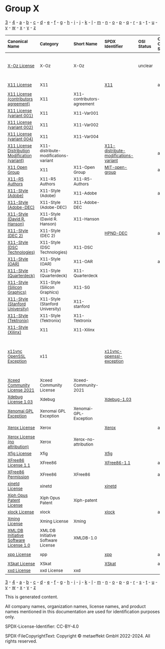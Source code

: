 # Group X

[3](../[3]/README.md) -
[4](../[4]/README.md) -
[a](../[a]/README.md) - 
[b](../[b]/README.md) - 
[c](../[c]/README.md) - 
[d](../[d]/README.md) - 
[e](../[e]/README.md) - 
[f](../[f]/README.md) - 
[g](../[g]/README.md) - 
[h](../[h]/README.md) - 
[i](../[i]/README.md) - 
[j](../[j]/README.md) - 
[k](../[k]/README.md) - 
[l](../[l]/README.md) - 
[m](../[m]/README.md) - 
[n](../[n]/README.md) - 
[o](../[o]/README.md) - 
[p](../[p]/README.md) - 
[q](../[q]/README.md) - 
[r](../[r]/README.md) - 
[s](../[s]/README.md) - 
[t](../[t]/README.md) - 
[u](../[u]/README.md) - 
[v](../[v]/README.md) - 
[w](../[w]/README.md) - 
[x](../[x]/README.md) - 
[y](../[y]/README.md) - 
[z](../[z]/README.md)

|<sup>Canonical Name</sup>|<sup>Category</sup>|<sup>Short Name</sup>|<sup>SPDX Identifier</sup>|<sup>OSI Status</sup>|<sup>Open CoDE Status</sup>|<sup>ScanCode</sup>|<sup>Matched ScanCode</sup>|<sup>Type</sup>|
| :-- | :-- | :-- | :-- | :-- | :-- | :-- | :-- | :-- |
|<sup>[X-Oz License]([xo]/X-Oz-License.yaml)</sup>|<sup>X-Oz</sup>|<sup>X-Oz</sup>| |<sup>unclear</sup>| | |<sup>[apache-2.0](https://github.com/nexB/scancode-toolkit/blob/develop/src/licensedcode/data/licenses/apache-2.0.LICENSE), [free-unknown](https://github.com/nexB/scancode-toolkit/blob/develop/src/licensedcode/data/licenses/free-unknown.LICENSE), [other-permissive](https://github.com/nexB/scancode-toolkit/blob/develop/src/licensedcode/data/licenses/other-permissive.LICENSE)</sup>|<sup>terms</sup>|
|<sup>[X11 License]([x1]/X11-License.yaml)</sup>|<sup>X11</sup>|<sup> </sup>|<sup>[X11](https://spdx.org/licenses/X11.html)</sup>| |<sup>approved</sup>|<sup>[x11-xconsortium](https://github.com/nexB/scancode-toolkit/blob/develop/src/licensedcode/data/licenses/x11-xconsortium.LICENSE)</sup>|<sup>[x11-xconsortium](https://github.com/nexB/scancode-toolkit/blob/develop/src/licensedcode/data/licenses/x11-xconsortium.LICENSE)</sup>|<sup>terms</sup>|
|<sup>[X11 License (contributors agreement)]([x1]/X11-License-(contributors-agreement).yaml)</sup>|<sup>X11</sup>|<sup>X11-contributors-agreement</sup>| | | |<sup>[compass](https://github.com/nexB/scancode-toolkit/blob/develop/src/licensedcode/data/licenses/compass.LICENSE)</sup>|<sup>[compass](https://github.com/nexB/scancode-toolkit/blob/develop/src/licensedcode/data/licenses/compass.LICENSE)</sup>|<sup>terms</sup>|
|<sup>[X11 License (variant 001)]([x1]/X11-License-(variant-001).yaml)</sup>|<sup>X11</sup>|<sup>X11-Var001</sup>| | | | |<sup>[x11](https://github.com/nexB/scancode-toolkit/blob/develop/src/licensedcode/data/licenses/x11.LICENSE)</sup>|<sup>terms</sup>|
|<sup>[X11 License (variant 002)]([x1]/X11-License-(variant-002).yaml)</sup>|<sup>X11</sup>|<sup>X11-Var002</sup>| | | | |<sup>[x11-xconsortium](https://github.com/nexB/scancode-toolkit/blob/develop/src/licensedcode/data/licenses/x11-xconsortium.LICENSE)</sup>|<sup>terms</sup>|
|<sup>[X11 License (variant 004)]([x1]/X11-License-(variant-004).yaml)</sup>|<sup>X11</sup>|<sup>X11-Var004</sup>| | | | |<sup>[x11](https://github.com/nexB/scancode-toolkit/blob/develop/src/licensedcode/data/licenses/x11.LICENSE)</sup>|<sup>terms</sup>|
|<sup>[X11 License Distribution Modification (variant)]([x1]/X11-License-Distribution-Modification-(variant).yaml)</sup>|<sup>X11-distribute-modifications-variant</sup>|<sup> </sup>|<sup>[X11-distribute-modifications-variant](https://spdx.org/licenses/X11-distribute-modifications-variant.html)</sup>| |<sup>approved</sup>| |<sup>[x11-fsf](https://github.com/nexB/scancode-toolkit/blob/develop/src/licensedcode/data/licenses/x11-fsf.LICENSE)</sup>|<sup>terms</sup>|
|<sup>[X11 Open Group]([x1]/X11-Open-Group.yaml)</sup>|<sup>X11</sup>|<sup>X11-Open Group</sup>|<sup>[MIT-open-group](https://spdx.org/licenses/MIT-open-group.html)</sup>| |<sup>approved</sup>|<sup>[x11-opengroup](https://github.com/nexB/scancode-toolkit/blob/develop/src/licensedcode/data/licenses/x11-opengroup.LICENSE)</sup>|<sup>[x11-opengroup](https://github.com/nexB/scancode-toolkit/blob/develop/src/licensedcode/data/licenses/x11-opengroup.LICENSE)</sup>|<sup>terms</sup>|
|<sup>[X11-R5 Authors]([x1]/X11-R5-Authors.yaml)</sup>|<sup>X11-R5 Authors</sup>|<sup>X11-R5-Authors</sup>| | | |<sup>[x11r5-authors](https://github.com/nexB/scancode-toolkit/blob/develop/src/licensedcode/data/licenses/x11r5-authors.LICENSE)</sup>|<sup>[standard-ml-nj](https://github.com/nexB/scancode-toolkit/blob/develop/src/licensedcode/data/licenses/standard-ml-nj.LICENSE)</sup>|<sup>terms</sup>|
|<sup>[X11-Style (Adobe)]([x1]/X11-Style-(Adobe).yaml)</sup>|<sup>X11-Style (Adobe)</sup>|<sup>X11-Adobe</sup>| | |<sup>approved</sup>|<sup>[x11-adobe](https://github.com/nexB/scancode-toolkit/blob/develop/src/licensedcode/data/licenses/x11-adobe.LICENSE)</sup>|<sup>[x11-adobe](https://github.com/nexB/scancode-toolkit/blob/develop/src/licensedcode/data/licenses/x11-adobe.LICENSE)</sup>|<sup>terms</sup>|
|<sup>[X11-Style (Adobe-DEC)]([x1]/X11-Style-(Adobe-DEC).yaml)</sup>|<sup>X11-Style (Adobe-DEC)</sup>|<sup>X11-Adobe-DEC</sup>| | | |<sup>[x11-adobe-dec](https://github.com/nexB/scancode-toolkit/blob/develop/src/licensedcode/data/licenses/x11-adobe-dec.LICENSE)</sup>|<sup>[x11-adobe-dec](https://github.com/nexB/scancode-toolkit/blob/develop/src/licensedcode/data/licenses/x11-adobe-dec.LICENSE)</sup>|<sup>terms</sup>|
|<sup>[X11-Style (David R. Hanson)]([x1]/X11-Style-(David-R.-Hanson).yaml)</sup>|<sup>X11-Style (David R. Hanson)</sup>|<sup>X11-Hanson</sup>| | | |<sup>[x11-hanson](https://github.com/nexB/scancode-toolkit/blob/develop/src/licensedcode/data/licenses/x11-hanson.LICENSE)</sup>|<sup>[x11-hanson](https://github.com/nexB/scancode-toolkit/blob/develop/src/licensedcode/data/licenses/x11-hanson.LICENSE)</sup>|<sup>terms</sup>|
|<sup>[X11-Style (DEC 2)]([x1]/X11-Style-(DEC-2).yaml)</sup>|<sup>X11-Style (DEC 2)</sup>|<sup> </sup>|<sup>[HPND-DEC](https://spdx.org/licenses/HPND-DEC.html)</sup>| |<sup>approved</sup>|<sup>[x11-dec2](https://github.com/nexB/scancode-toolkit/blob/develop/src/licensedcode/data/licenses/x11-dec2.LICENSE)</sup>|<sup>[x11-dec2](https://github.com/nexB/scancode-toolkit/blob/develop/src/licensedcode/data/licenses/x11-dec2.LICENSE)</sup>|<sup>terms</sup>|
|<sup>[X11-Style (DSC Technologies)]([x1]/X11-Style-(DSC-Technologies).yaml)</sup>|<sup>X11-Style (DSC Technologies)</sup>|<sup>X11-DSC</sup>| | | |<sup>[x11-dsc](https://github.com/nexB/scancode-toolkit/blob/develop/src/licensedcode/data/licenses/x11-dsc.LICENSE)</sup>|<sup>[x11-dsc](https://github.com/nexB/scancode-toolkit/blob/develop/src/licensedcode/data/licenses/x11-dsc.LICENSE)</sup>|<sup>terms</sup>|
|<sup>[X11-Style (OAR)]([x1]/X11-Style-(OAR).yaml)</sup>|<sup>X11-Style (OAR)</sup>|<sup>X11-OAR</sup>| | |<sup>approved</sup>|<sup>[x11-oar](https://github.com/nexB/scancode-toolkit/blob/develop/src/licensedcode/data/licenses/x11-oar.LICENSE)</sup>|<sup>[x11-oar](https://github.com/nexB/scancode-toolkit/blob/develop/src/licensedcode/data/licenses/x11-oar.LICENSE)</sup>|<sup>terms</sup>|
|<sup>[X11-Style (Quarterdeck)]([x1]/X11-Style-(Quarterdeck).yaml)</sup>|<sup>X11-Style (Quarterdeck)</sup>|<sup>X11-Quarterdeck</sup>| | | |<sup>[x11-quarterdeck](https://github.com/nexB/scancode-toolkit/blob/develop/src/licensedcode/data/licenses/x11-quarterdeck.LICENSE)</sup>|<sup>[x11-quarterdeck](https://github.com/nexB/scancode-toolkit/blob/develop/src/licensedcode/data/licenses/x11-quarterdeck.LICENSE)</sup>|<sup>terms</sup>|
|<sup>[X11-Style (Silicon Graphics)]([x1]/X11-Style-(Silicon-Graphics).yaml)</sup>|<sup>X11-Style (Silicon Graphics)</sup>|<sup>X11-SG</sup>| | | |<sup>[x11-sg](https://github.com/nexB/scancode-toolkit/blob/develop/src/licensedcode/data/licenses/x11-sg.LICENSE)</sup>|<sup>[x11-sg](https://github.com/nexB/scancode-toolkit/blob/develop/src/licensedcode/data/licenses/x11-sg.LICENSE)</sup>|<sup>terms</sup>|
|<sup>[X11-Style (Stanford University)]([x1]/X11-Style-(Stanford-University).yaml)</sup>|<sup>X11-Style (Stanford University)</sup>|<sup>X11-stanford</sup>| | | |<sup>[x11-stanford](https://github.com/nexB/scancode-toolkit/blob/develop/src/licensedcode/data/licenses/x11-stanford.LICENSE)</sup>|<sup>[x11-stanford](https://github.com/nexB/scancode-toolkit/blob/develop/src/licensedcode/data/licenses/x11-stanford.LICENSE)</sup>|<sup>terms</sup>|
|<sup>[X11-Style (Tektronix)]([x1]/X11-Style-(Tektronix).yaml)</sup>|<sup>X11-Style (Tektronix)</sup>|<sup>X11-Tektronix</sup>| | | |<sup>[x11-tektronix](https://github.com/nexB/scancode-toolkit/blob/develop/src/licensedcode/data/licenses/x11-tektronix.LICENSE)</sup>|<sup>[x11-tektronix](https://github.com/nexB/scancode-toolkit/blob/develop/src/licensedcode/data/licenses/x11-tektronix.LICENSE)</sup>|<sup>terms</sup>|
|<sup>[X11-Style (Xilinx)]([x1]/X11-Style-(Xilinx).yaml)</sup>|<sup>X11</sup>|<sup>X11-Xilinx</sup>| | | |<sup>[xilinx-2016](https://github.com/nexB/scancode-toolkit/blob/develop/src/licensedcode/data/licenses/xilinx-2016.LICENSE)</sup>|<sup>[xilinx-2016](https://github.com/nexB/scancode-toolkit/blob/develop/src/licensedcode/data/licenses/xilinx-2016.LICENSE)</sup>|<sup>terms</sup>|
|<sup>[x11vnc OpenSSL Exception]([x1]/x11vnc-OpenSSL-Exception.yaml)</sup>|<sup>x11</sup>|<sup> </sup>|<sup>[x11vnc-openssl-exception](https://spdx.org/licenses/x11vnc-openssl-exception.html)</sup>| | | |<sup>[generic-exception](https://github.com/nexB/scancode-toolkit/blob/develop/src/licensedcode/data/licenses/generic-exception.LICENSE), [openssl-exception-gpl-2.0](https://github.com/nexB/scancode-toolkit/blob/develop/src/licensedcode/data/licenses/openssl-exception-gpl-2.0.LICENSE), [openvpn-openssl-exception](https://github.com/nexB/scancode-toolkit/blob/develop/src/licensedcode/data/licenses/openvpn-openssl-exception.LICENSE)</sup>|<sup>exception</sup>|
|<sup>[Xceed Community License 2021]([xc]/Xceed-Community-License-2021.yaml)</sup>|<sup>Xceed Community License</sup>|<sup>Xceed-Community-2021</sup>| | | |<sup>[xceed-community-2021](https://github.com/nexB/scancode-toolkit/blob/develop/src/licensedcode/data/licenses/xceed-community-2021.LICENSE)</sup>|<sup>[xceed-community-2021](https://github.com/nexB/scancode-toolkit/blob/develop/src/licensedcode/data/licenses/xceed-community-2021.LICENSE)</sup>|<sup>terms</sup>|
|<sup>[Xdebug License 1.03]([xd]/Xdebug-License-1.03.yaml)</sup>|<sup>Xdebug</sup>|<sup> </sup>|<sup>[Xdebug-1.03](https://spdx.org/licenses/Xdebug-1.03.html)</sup>| | |<sup>[xdebug-1.03](https://github.com/nexB/scancode-toolkit/blob/develop/src/licensedcode/data/licenses/xdebug-1.03.LICENSE)</sup>|<sup>[xdebug-1.03](https://github.com/nexB/scancode-toolkit/blob/develop/src/licensedcode/data/licenses/xdebug-1.03.LICENSE)</sup>|<sup>terms</sup>|
|<sup>[Xenomai GPL Exception]([xe]/Xenomai-GPL-Exception.yaml)</sup>|<sup>Xenomai GPL Exception</sup>|<sup>Xenomai-GPL-Exception</sup>| | | |<sup>[xenomai-gpl-exception](https://github.com/nexB/scancode-toolkit/blob/develop/src/licensedcode/data/licenses/xenomai-gpl-exception.LICENSE)</sup>|<sup>[xenomai-gpl-exception](https://github.com/nexB/scancode-toolkit/blob/develop/src/licensedcode/data/licenses/xenomai-gpl-exception.LICENSE)</sup>|<sup>exception</sup>|
|<sup>[Xerox License]([xe]/Xerox-License.yaml)</sup>|<sup>Xerox</sup>|<sup> </sup>|<sup>[Xerox](https://spdx.org/licenses/Xerox.html)</sup>| |<sup>approved</sup>| |<sup>[mit-export-control](https://github.com/nexB/scancode-toolkit/blob/develop/src/licensedcode/data/licenses/mit-export-control.LICENSE)</sup>|<sup>terms</sup>|
|<sup>[Xerox License (no attribution)]([xe]/Xerox-License-(no-attribution).yaml)</sup>|<sup>Xerox</sup>|<sup>Xerox-no-attribution</sup>| | | |<sup>[mit-specification-disclaimer](https://github.com/nexB/scancode-toolkit/blob/develop/src/licensedcode/data/licenses/mit-specification-disclaimer.LICENSE)</sup>|<sup>[mit-specification-disclaimer](https://github.com/nexB/scancode-toolkit/blob/develop/src/licensedcode/data/licenses/mit-specification-disclaimer.LICENSE)</sup>|<sup>terms</sup>|
|<sup>[Xfig License]([xf]/Xfig-License.yaml)</sup>|<sup>Xfig</sup>|<sup> </sup>|<sup>[Xfig](https://spdx.org/licenses/Xfig.html)</sup>| | |<sup>[mit-xfig](https://github.com/nexB/scancode-toolkit/blob/develop/src/licensedcode/data/licenses/mit-xfig.LICENSE)</sup>|<sup>[mit-xfig](https://github.com/nexB/scancode-toolkit/blob/develop/src/licensedcode/data/licenses/mit-xfig.LICENSE)</sup>|<sup>terms</sup>|
|<sup>[XFree86 License 1.1]([xf]/XFree86-License-1.1.yaml)</sup>|<sup>XFree86</sup>|<sup> </sup>|<sup>[XFree86-1.1](https://spdx.org/licenses/XFree86-1.1.html)</sup>| |<sup>approved</sup>|<sup>[xfree86-1.1](https://github.com/nexB/scancode-toolkit/blob/develop/src/licensedcode/data/licenses/xfree86-1.1.LICENSE)</sup>|<sup>[xfree86-1.1](https://github.com/nexB/scancode-toolkit/blob/develop/src/licensedcode/data/licenses/xfree86-1.1.LICENSE)</sup>|<sup>terms</sup>|
|<sup>[XFree86 Permission]([xf]/XFree86-Permission.yaml)</sup>|<sup>XFree86</sup>|<sup>XFree86</sup>| | |<sup>approved</sup>|<sup>[xfree86-1.0](https://github.com/nexB/scancode-toolkit/blob/develop/src/licensedcode/data/licenses/xfree86-1.0.LICENSE)</sup>|<sup>[xfree86-1.0](https://github.com/nexB/scancode-toolkit/blob/develop/src/licensedcode/data/licenses/xfree86-1.0.LICENSE)</sup>|<sup>terms</sup>|
|<sup>[xinetd License]([xi]/xinetd-License.yaml)</sup>|<sup>xinetd</sup>|<sup> </sup>|<sup>[xinetd](https://spdx.org/licenses/xinetd.html)</sup>| | |<sup>[xinetd](https://github.com/nexB/scancode-toolkit/blob/develop/src/licensedcode/data/licenses/xinetd.LICENSE)</sup>|<sup>[xinetd](https://github.com/nexB/scancode-toolkit/blob/develop/src/licensedcode/data/licenses/xinetd.LICENSE)</sup>|<sup>terms</sup>|
|<sup>[Xiph Opus Patent License]([xi]/Xiph-Opus-Patent-License.yaml)</sup>|<sup>Xiph Opus Patent</sup>|<sup>Xiph-patent</sup>| | | |<sup>[xiph-patent](https://github.com/nexB/scancode-toolkit/blob/develop/src/licensedcode/data/licenses/xiph-patent.LICENSE)</sup>|<sup>[xiph-patent](https://github.com/nexB/scancode-toolkit/blob/develop/src/licensedcode/data/licenses/xiph-patent.LICENSE)</sup>|<sup>terms</sup>|
|<sup>[xlock License]([xl]/xlock-License.yaml)</sup>|<sup>xlock</sup>|<sup> </sup>|<sup>[xlock](https://spdx.org/licenses/xlock.html)</sup>| |<sup>approved</sup>| |<sup>[libpbm](https://github.com/nexB/scancode-toolkit/blob/develop/src/licensedcode/data/licenses/libpbm.LICENSE)</sup>|<sup>terms</sup>|
|<sup>[Xming License]([xm]/Xming-License.yaml)</sup>|<sup>Xming License</sup>|<sup>Xming</sup>| | | |<sup>[xming](https://github.com/nexB/scancode-toolkit/blob/develop/src/licensedcode/data/licenses/xming.LICENSE)</sup>|<sup>[xming](https://github.com/nexB/scancode-toolkit/blob/develop/src/licensedcode/data/licenses/xming.LICENSE)</sup>|<sup>terms</sup>|
|<sup>[XML:DB Initiative Software License 1.0]([xm]/XMLDB-Initiative-Software-License-1.0.yaml)</sup>|<sup>XML:DB Initiative Software License</sup>|<sup>XMLDB-1.0</sup>| | | |<sup>[xmldb-1.0](https://github.com/nexB/scancode-toolkit/blob/develop/src/licensedcode/data/licenses/xmldb-1.0.LICENSE)</sup>|<sup>[xmldb-1.0](https://github.com/nexB/scancode-toolkit/blob/develop/src/licensedcode/data/licenses/xmldb-1.0.LICENSE)</sup>|<sup>terms</sup>|
|<sup>[xpp License]([xp]/xpp-License.yaml)</sup>|<sup>xpp</sup>|<sup> </sup>|<sup>[xpp](https://spdx.org/licenses/xpp.html)</sup>| |<sup>approved</sup>| |<sup>[indiana-extreme-1.2](https://github.com/nexB/scancode-toolkit/blob/develop/src/licensedcode/data/licenses/indiana-extreme-1.2.LICENSE)</sup>|<sup>terms</sup>|
|<sup>[XSkat License]([xs]/XSkat-License.yaml)</sup>|<sup>XSkat</sup>|<sup> </sup>|<sup>[XSkat](https://spdx.org/licenses/XSkat.html)</sup>| |<sup>approved</sup>|<sup>[xskat](https://github.com/nexB/scancode-toolkit/blob/develop/src/licensedcode/data/licenses/xskat.LICENSE)</sup>|<sup>[xskat](https://github.com/nexB/scancode-toolkit/blob/develop/src/licensedcode/data/licenses/xskat.LICENSE)</sup>|<sup>terms</sup>|
|<sup>[xxd License]([xx]/xxd-License.yaml)</sup>|<sup>xxd License</sup>|<sup>xxd</sup>| | | |<sup>[xxd](https://github.com/nexB/scancode-toolkit/blob/develop/src/licensedcode/data/licenses/xxd.LICENSE)</sup>|<sup>[xxd](https://github.com/nexB/scancode-toolkit/blob/develop/src/licensedcode/data/licenses/xxd.LICENSE)</sup>|<sup>terms</sup>|

[3](../[3]/README.md) -
[4](../[4]/README.md) -
[a](../[a]/README.md) - 
[b](../[b]/README.md) - 
[c](../[c]/README.md) - 
[d](../[d]/README.md) - 
[e](../[e]/README.md) - 
[f](../[f]/README.md) - 
[g](../[g]/README.md) - 
[h](../[h]/README.md) - 
[i](../[i]/README.md) - 
[j](../[j]/README.md) - 
[k](../[k]/README.md) - 
[l](../[l]/README.md) - 
[m](../[m]/README.md) - 
[n](../[n]/README.md) - 
[o](../[o]/README.md) - 
[p](../[p]/README.md) - 
[q](../[q]/README.md) - 
[r](../[r]/README.md) - 
[s](../[s]/README.md) - 
[t](../[t]/README.md) - 
[u](../[u]/README.md) - 
[v](../[v]/README.md) - 
[w](../[w]/README.md) - 
[x](../[x]/README.md) - 
[y](../[y]/README.md) - 
[z](../[z]/README.md)


This is generated content.

All company names, organization names, license names, and product names mentioned in this documentation are used for identification purposes only.

SPDX-License-Identifier: CC-BY-4.0

SPDX-FileCopyrightText: Copyright © metaeffekt GmbH 2022-2024. All rights reserved.

